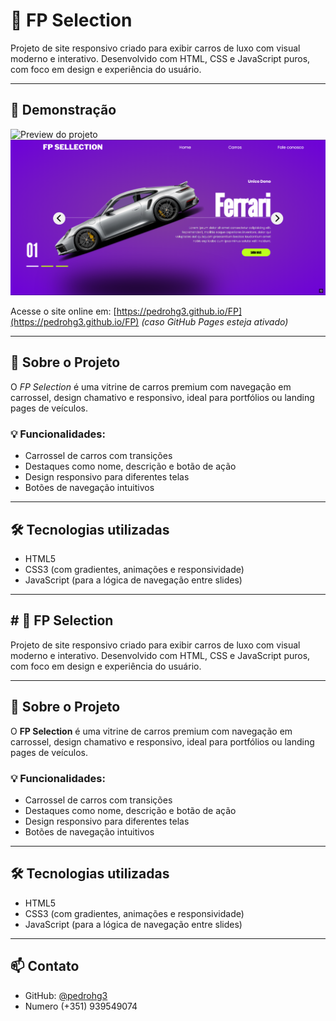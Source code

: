 # 🚗 FP Selection

Projeto de site responsivo criado para exibir carros de luxo com visual moderno e interativo. Desenvolvido com HTML, CSS e JavaScript puros, com foco em design e experiência do usuário.

---

## 🎥 Demonstração

![Preview do projeto](./img/gif-preview.gif)
![Preview do projeto](./img/screenshot.png)

Acesse o site online em: [https://pedrohg3.github.io/FP](https://pedrohg3.github.io/FP) *(caso GitHub Pages esteja ativado)*

---

## 📸 Sobre o Projeto

O *FP Selection* é uma vitrine de carros premium com navegação em carrossel, design chamativo e responsivo, ideal para portfólios ou landing pages de veículos.

### 💡 Funcionalidades:

- Carrossel de carros com transições
- Destaques como nome, descrição e botão de ação
- Design responsivo para diferentes telas
- Botões de navegação intuitivos

---

## 🛠 Tecnologias utilizadas

- HTML5
- CSS3 (com gradientes, animações e responsividade)
- JavaScript (para a lógica de navegação entre slides)

---

## # 🚗 FP Selection

Projeto de site responsivo criado para exibir carros de luxo com visual moderno e interativo. Desenvolvido com HTML, CSS e JavaScript puros, com foco em design e experiência do usuário.

---

## 📸 Sobre o Projeto

O **FP Selection** é uma vitrine de carros premium com navegação em carrossel, design chamativo e responsivo, ideal para portfólios ou landing pages de veículos.

### 💡 Funcionalidades:

- Carrossel de carros com transições
- Destaques como nome, descrição e botão de ação
- Design responsivo para diferentes telas
- Botões de navegação intuitivos

---

## 🛠 Tecnologias utilizadas

- HTML5
- CSS3 (com gradientes, animações e responsividade)
- JavaScript (para a lógica de navegação entre slides)

---

## 📫 Contato

- GitHub: [@pedrohg3](https://github.com/pedrohg3)
- Numero (+351) 939549074

